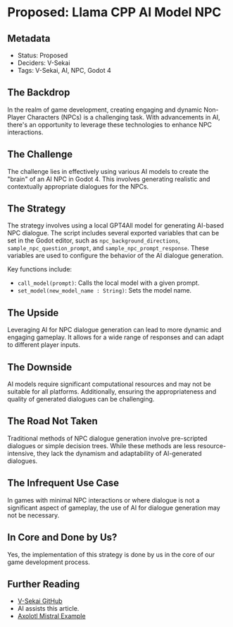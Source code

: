 # Proposed: Llama CPP AI Model NPC
  
## Metadata  
  
- Status: Proposed
- Deciders: V-Sekai  
- Tags: V-Sekai, AI, NPC, Godot 4 
  
## The Backdrop  

In the realm of game development, creating engaging and dynamic Non-Player Characters (NPCs) is a challenging task. With advancements in AI, there's an opportunity to leverage these technologies to enhance NPC interactions.

## The Challenge  

The challenge lies in effectively using various AI models to create the "brain" of an AI NPC in Godot 4. This involves generating realistic and contextually appropriate dialogues for the NPCs.

## The Strategy  

The strategy involves using a local GPT4All model for generating AI-based NPC dialogue. The script includes several exported variables that can be set in the Godot editor, such as `npc_background_directions`, `sample_npc_question_prompt`, and `sample_npc_prompt_response`. These variables are used to configure the behavior of the AI dialogue generation.

Key functions include:

- `call_model(prompt)`: Calls the local model with a given prompt.
- `set_model(new_model_name : String)`: Sets the model name.

## The Upside  

Leveraging AI for NPC dialogue generation can lead to more dynamic and engaging gameplay. It allows for a wide range of responses and can adapt to different player inputs.

## The Downside  

AI models require significant computational resources and may not be suitable for all platforms. Additionally, ensuring the appropriateness and quality of generated dialogues can be challenging.

## The Road Not Taken  

Traditional methods of NPC dialogue generation involve pre-scripted dialogues or simple decision trees. While these methods are less resource-intensive, they lack the dynamism and adaptability of AI-generated dialogues.

## The Infrequent Use Case  

In games with minimal NPC interactions or where dialogue is not a significant aspect of gameplay, the use of AI for dialogue generation may not be necessary.

## In Core and Done by Us?   

Yes, the implementation of this strategy is done by us in the core of our game development process.

## Further Reading  
  
- [V-Sekai GitHub](https://github.com/v-sekai/)
- AI assists this article.  
- [Axolotl Mistral Example](https://github.com/OpenAccess-AI-Collective/axolotl/tree/main/examples/mistral)